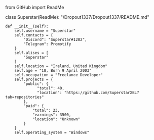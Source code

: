 from GitHub import ReadMe

class Superstar(ReadMe):
    "/Dropout1337/Dropout1337/README.md"

    def __init__(self):
        self.username = "Superstar"
        self.contacts = {
            "Discord": "Superstar#1282",
            "Telegram": Promotify
        }
        self.alises = [
            "Superstar"
        ]
        self.location = "Ireland, United Kingdom"
        self.age = "18, Born 9 April 2003"
        self.occupation = "Freelance Developer"
        self.projects = {
            "public": {
                  "total": 40,
                  "location": "https://github.com/SuperstarXBL?tab=repositories"
            },
            "paid": {
                "total": 23,
                "earnings": 3500,
                "location": "Unknown"
            }
        }
        self.operating_system = "Windows"
